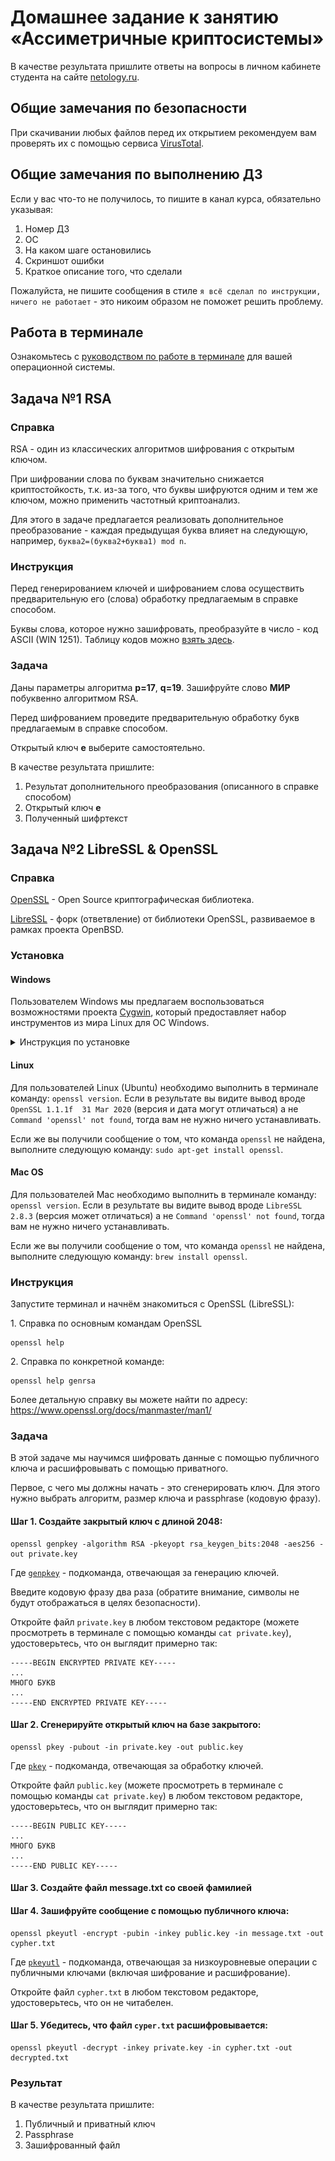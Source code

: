 # Домашнее задание к занятию «Ассиметричные криптосистемы»

В качестве результата пришлите ответы на вопросы в личном кабинете студента на сайте [netology.ru](https://netology.ru).

## Общие замечания по безопасности

При скачивании любых файлов перед их открытием рекомендуем вам проверять их с помощью сервиса [VirusTotal](https://www.virustotal.com/gui/home/upload).

## Общие замечания по выполнению ДЗ

Если у вас что-то не получилось, то пишите в канал курса, обязательно указывая:
1. Номер ДЗ
1. ОС
1. На каком шаге остановились
1. Скриншот ошибки
1. Краткое описание того, что сделали

Пожалуйста, не пишите сообщения в стиле `я всё сделал по инструкции, ничего не работает` - это никоим образом не поможет решить проблему.

## Работа в терминале

Ознакомьтесь с [руководством по работе в терминале](../terminal) для вашей операционной системы.

## Задача №1 RSA

### Справка

RSA - один из классических алгоритмов шифрования с открытым ключом.

При шифровании слова по буквам значительно снижается криптостойкость, т.к. из-за того, что буквы шифруются одним и тем же ключом, можно применить частотный криптоанализ.

Для этого в задаче предлагается реализовать дополнительное преобразование - каждая предыдущая буква влияет на следующую, например, `буква2=(буква2+буква1) mod n`.

### Инструкция 

Перед генерированием ключей и шифрованием слова осуществить предварительную его (слова) обработку предлагаемым в справке способом.

Буквы слова, которое нужно зашифровать, преобразуйте в число - код ASCII (WIN 1251). Таблицу кодов можно [взять здесь](https://vscode.ru/filesForArticles/ascii.pdf).


### Задача 

Даны параметры алгоритма **p=17**, **q=19**. Зашифруйте слово **МИР** побуквенно алгоритмом RSA.

Перед шифрованием проведите предварительную обработку букв предлагаемым в справке способом.

Открытый ключ **e** выберите самостоятельно.

В качестве результата пришлите:
1. Результат дополнительного преобразования (описанного в справке способом)
1. Открытый ключ **e**
1. Полученный шифртекст

## Задача №2 LibreSSL & OpenSSL

### Справка 

[OpenSSL](https://www.openssl.org/) - Open Source криптографическая библиотека.

[LibreSSL](https://www.libressl.org/) - форк (ответвление) от библиотеки OpenSSL, развиваемое в рамках проекта OpenBSD.

### Установка

#### Windows

Пользователем Windows мы предлагаем воспользоваться возможностями проекта [Cygwin](https://www.cygwin.com), который предоставляет набор инструментов из мира Linux для ОС Windows.

<details>
<summary>Инструкция по установке</summary>

##### Шаг 0. Перейдите на главную страницу и скачайте установочный файл:

![](pic/cygwin-00.png)

##### Шаг 1. После чего запустите его на установку и нажмите на кнопку Далее:

![](pic/cygwin-01.png)

##### Шаг 2. Оставьте значение по умолчанию (Install from Internet) и нажмите на кнопку Далее:

![](pic/cygwin-02.png)

##### Шаг 3. Оставьте значения по умолчанию и нажмите на кнопку Далее:

![](pic/cygwin-03.png)

##### Шаг 4. Оставьте значения по умолчанию и нажмите на кнопку Далее:

![](pic/cygwin-04.png)

##### Шаг 5. Оставьте значения по умолчанию и нажмите на кнопку Далее:

![](pic/cygwin-05.png)

##### Шаг 6. Выберите любой сервер из списка и нажмите на кнопку Далее:

![](pic/cygwin-06.png)

##### Шаг 7. Оставьте значения по умолчанию и нажмите на кнопку Далее:

![](pic/cygwin-07.png)

##### Шаг 8. Оставьте значения по умолчанию и нажмите на кнопку Готово:

![](pic/cygwin-08.png)

##### Шаг 9. Откройте Cygwin Terminal через иконку на Рабочем Столе:

![](pic/cygwin-09.png)

##### Шаг 10. Введите команду `openssl version` (можете продолжать работу):

![](pic/cygwin-10.png)

По умолчанию вы будете находиться в каталоге `C:/cygwin64/home/<Имя вашего пользователя>`.

</details>

#### Linux

Для пользователей Linux (Ubuntu) необходимо выполнить в терминале команду: `openssl version`. Если в результате вы видите вывод вроде `OpenSSL 1.1.1f  31 Mar 2020` (версия и дата могут отличаться) а не `Command 'openssl' not found`, тогда вам не нужно ничего устанавливать.

Если же вы получили сообщение о том, что команда `openssl` не найдена, выполните следующую команду: `sudo apt-get install openssl`.

#### Mac OS

Для пользователей Mac необходимо выполнить в терминале команду: `openssl version`. Если в результате вы видите вывод вроде `LibreSSL 2.8.3` (версия может отличаться) а не `Command 'openssl' not found`, тогда вам не нужно ничего устанавливать.

Если же вы получили сообщение о том, что команда `openssl` не найдена, выполните следующую команду: `brew install openssl`.

### Инструкция 

Запустите терминал и начнём знакомиться с OpenSSL (LibreSSL):

1\. Справка по основным командам OpenSSL

```shell script
openssl help
```

2\. Справка по конкретной команде:

```shell script
openssl help genrsa
```

Более детальную справку вы можете найти по адресу: https://www.openssl.org/docs/manmaster/man1/

### Задача

В этой задаче мы научимся шифровать данные с помощью публичного ключа и расшифровывать с помощью приватного.

Первое, с чего мы должны начать - это сгенерировать ключ. Для этого нужно выбрать алгоритм, размер ключа и passphrase (кодовую фразу).

#### Шаг 1. Создайте закрытый ключ с длиной 2048:

```shell script
openssl genpkey -algorithm RSA -pkeyopt rsa_keygen_bits:2048 -aes256 -out private.key
```

Где [`genpkey`](https://www.openssl.org/docs/manmaster/man1/openssl-genpkey.html) - подкоманда, отвечающая за генерацию ключей.

Введите кодовую фразу два раза (обратите внимание, символы не будут отображаться в целях безопасности).

Откройте файл `private.key` в любом текстовом редакторе (можете просмотреть в терминале с помощью команды `cat private.key`), удостоверьтесь, что он выглядит примерно так:

```text
-----BEGIN ENCRYPTED PRIVATE KEY-----
...
МНОГО БУКВ
...
-----END ENCRYPTED PRIVATE KEY-----
```

#### Шаг 2. Сгенерируйте открытый ключ на базе закрытого: 

```shell script
openssl pkey -pubout -in private.key -out public.key
```

Где [`pkey`](https://www.openssl.org/docs/man1.0.2/man1/pkey.html) - подкоманда, отвечающая за обработку ключей.

Откройте файл `public.key` (можете просмотреть в терминале с помощью команды `cat private.key`) в любом текстовом редакторе, удостоверьтесь, что он выглядит примерно так:

```text
-----BEGIN PUBLIC KEY-----
...
МНОГО БУКВ
...
-----END PUBLIC KEY-----
```

#### Шаг 3. Создайте файл message.txt со своей фамилией

#### Шаг 4. Зашифруйте сообщение с помощью публичного ключа: 

```shell script
openssl pkeyutl -encrypt -pubin -inkey public.key -in message.txt -out cypher.txt
```

Где [`pkeyutl`](https://www.openssl.org/docs/manmaster/man1/openssl-pkeyutl.html) - подкоманда, отвечающая за низкоуровневые операции с публичными ключами (включая шифрование и расшифрование).

Откройте файл `cypher.txt` в любом текстовом редакторе, удостоверьтесь, что он не читабелен.

#### Шаг 5. Убедитесь, что файл `cyper.txt` расшифровывается:

```shell script
openssl pkeyutl -decrypt -inkey private.key -in cypher.txt -out decrypted.txt
```

### Результат

В качестве результата пришлите:
1. Публичный и приватный ключ
1. Passphrase
1. Зашифрованный файл
